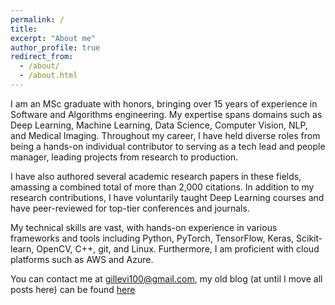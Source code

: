 ```yaml
---
permalink: /
title: 
excerpt: "About me"
author_profile: true
redirect_from: 
  - /about/
  - /about.html
---
```


I am an MSc graduate with honors, bringing over 15 years of experience in Software and Algorithms engineering. My expertise spans domains such as Deep Learning, Machine Learning, Data Science, Computer Vision, NLP, and Medical Imaging. Throughout my career, I have held diverse roles from being a hands-on individual contributor to serving as a tech lead and people manager, leading projects from research to production.

I have also authored several academic research papers in these fields, amassing a combined total of more than 2,000 citations. In addition to my research contributions, I have voluntarily taught Deep Learning courses and have peer-reviewed for top-tier conferences and journals. 

My technical skills are vast, with hands-on experience in various frameworks and tools including Python, PyTorch, TensorFlow, Keras, Scikit-learn, OpenCV, C++, git, and Linux. Furthermore, I am proficient with cloud platforms such as AWS and Azure.

You can contact me at gillevi100@gmail.com, my old blog (at until I move all posts here) can be found [here](https://gilscvblog.com/)
